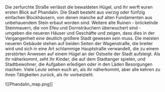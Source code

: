Die zerfurchte Straße verlässt die bewaldeten Hügel, und ihr werft euren ersten Blick auf Phandalin. Die Stadt besteht aus vierzig oder fünfzig einfachen Blockhäusern, von denen manche auf alten Fundamenten aus unbehauendem Stein erbaut worden sind. Weitere alte Ruinen - bröckelnde Steinmauern, die von Efeu und Dornsträuchern überwuchert sind - umgeben die neueren Häuser und Geschäfte und zeigen, dass dies in der Vergangenheit eine deutlich größere Stadt gewesen sein muss. Die meisten neueren Gebäude stehen auf beiden Seiten der Wagenstraße, die breiter wird und sich in eine Art schlammige Hauptstraße verwandelt, die zu einem zerstörten Anwesen auf einem Hügel an der Ostseite der Stadt aufsteigt. Als ihr näherkommt, seht ihr Kinder, die auf dem Stadtanger spielen, und Stadtbewohner, die Aufgaben erledigen oder in den Läden Besorgungen machen. Viele Leute sehen euch an, als ihr näherkommt, aber alle kehren zu ihren Tätigkeiten zurück, als ihr vorbeizieht.

![[Phandalin_map.png]]